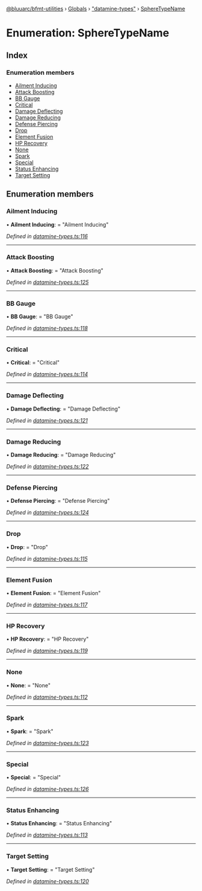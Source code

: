 [@bluuarc/bfmt-utilities](../README.md) › [Globals](../globals.md) › ["datamine-types"](../modules/_datamine_types_.md) › [SphereTypeName](_datamine_types_.spheretypename.md)

# Enumeration: SphereTypeName

## Index

### Enumeration members

* [Ailment Inducing](_datamine_types_.spheretypename.md#ailment-inducing)
* [Attack Boosting](_datamine_types_.spheretypename.md#attack-boosting)
* [BB Gauge](_datamine_types_.spheretypename.md#bb-gauge)
* [Critical](_datamine_types_.spheretypename.md#critical)
* [Damage Deflecting](_datamine_types_.spheretypename.md#damage-deflecting)
* [Damage Reducing](_datamine_types_.spheretypename.md#damage-reducing)
* [Defense Piercing](_datamine_types_.spheretypename.md#defense-piercing)
* [Drop](_datamine_types_.spheretypename.md#drop)
* [Element Fusion](_datamine_types_.spheretypename.md#element-fusion)
* [HP Recovery](_datamine_types_.spheretypename.md#hp-recovery)
* [None](_datamine_types_.spheretypename.md#none)
* [Spark](_datamine_types_.spheretypename.md#spark)
* [Special](_datamine_types_.spheretypename.md#special)
* [Status Enhancing](_datamine_types_.spheretypename.md#status-enhancing)
* [Target Setting](_datamine_types_.spheretypename.md#target-setting)

## Enumeration members

###  Ailment Inducing

• **Ailment Inducing**: = "Ailment Inducing"

*Defined in [datamine-types.ts:116](https://github.com/BluuArc/bfmt-utilities/blob/6b85551/src/datamine-types.ts#L116)*

___

###  Attack Boosting

• **Attack Boosting**: = "Attack Boosting"

*Defined in [datamine-types.ts:125](https://github.com/BluuArc/bfmt-utilities/blob/6b85551/src/datamine-types.ts#L125)*

___

###  BB Gauge

• **BB Gauge**: = "BB Gauge"

*Defined in [datamine-types.ts:118](https://github.com/BluuArc/bfmt-utilities/blob/6b85551/src/datamine-types.ts#L118)*

___

###  Critical

• **Critical**: = "Critical"

*Defined in [datamine-types.ts:114](https://github.com/BluuArc/bfmt-utilities/blob/6b85551/src/datamine-types.ts#L114)*

___

###  Damage Deflecting

• **Damage Deflecting**: = "Damage Deflecting"

*Defined in [datamine-types.ts:121](https://github.com/BluuArc/bfmt-utilities/blob/6b85551/src/datamine-types.ts#L121)*

___

###  Damage Reducing

• **Damage Reducing**: = "Damage Reducing"

*Defined in [datamine-types.ts:122](https://github.com/BluuArc/bfmt-utilities/blob/6b85551/src/datamine-types.ts#L122)*

___

###  Defense Piercing

• **Defense Piercing**: = "Defense Piercing"

*Defined in [datamine-types.ts:124](https://github.com/BluuArc/bfmt-utilities/blob/6b85551/src/datamine-types.ts#L124)*

___

###  Drop

• **Drop**: = "Drop"

*Defined in [datamine-types.ts:115](https://github.com/BluuArc/bfmt-utilities/blob/6b85551/src/datamine-types.ts#L115)*

___

###  Element Fusion

• **Element Fusion**: = "Element Fusion"

*Defined in [datamine-types.ts:117](https://github.com/BluuArc/bfmt-utilities/blob/6b85551/src/datamine-types.ts#L117)*

___

###  HP Recovery

• **HP Recovery**: = "HP Recovery"

*Defined in [datamine-types.ts:119](https://github.com/BluuArc/bfmt-utilities/blob/6b85551/src/datamine-types.ts#L119)*

___

###  None

• **None**: = "None"

*Defined in [datamine-types.ts:112](https://github.com/BluuArc/bfmt-utilities/blob/6b85551/src/datamine-types.ts#L112)*

___

###  Spark

• **Spark**: = "Spark"

*Defined in [datamine-types.ts:123](https://github.com/BluuArc/bfmt-utilities/blob/6b85551/src/datamine-types.ts#L123)*

___

###  Special

• **Special**: = "Special"

*Defined in [datamine-types.ts:126](https://github.com/BluuArc/bfmt-utilities/blob/6b85551/src/datamine-types.ts#L126)*

___

###  Status Enhancing

• **Status Enhancing**: = "Status Enhancing"

*Defined in [datamine-types.ts:113](https://github.com/BluuArc/bfmt-utilities/blob/6b85551/src/datamine-types.ts#L113)*

___

###  Target Setting

• **Target Setting**: = "Target Setting"

*Defined in [datamine-types.ts:120](https://github.com/BluuArc/bfmt-utilities/blob/6b85551/src/datamine-types.ts#L120)*
